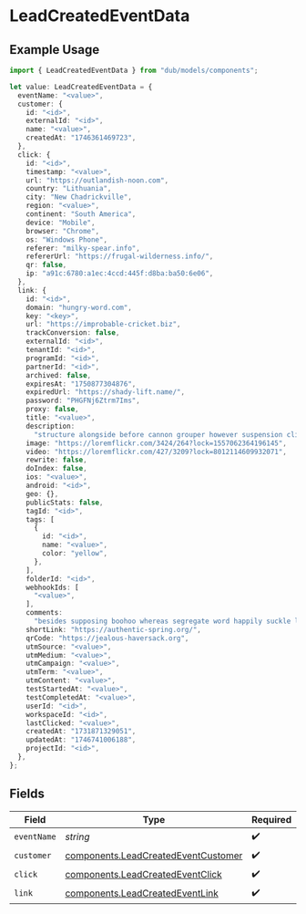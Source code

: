 # LeadCreatedEventData

## Example Usage

```typescript
import { LeadCreatedEventData } from "dub/models/components";

let value: LeadCreatedEventData = {
  eventName: "<value>",
  customer: {
    id: "<id>",
    externalId: "<id>",
    name: "<value>",
    createdAt: "1746361469723",
  },
  click: {
    id: "<id>",
    timestamp: "<value>",
    url: "https://outlandish-noon.com",
    country: "Lithuania",
    city: "New Chadrickville",
    region: "<value>",
    continent: "South America",
    device: "Mobile",
    browser: "Chrome",
    os: "Windows Phone",
    referer: "milky-spear.info",
    refererUrl: "https://frugal-wilderness.info/",
    qr: false,
    ip: "a91c:6780:a1ec:4ccd:445f:d8ba:ba50:6e06",
  },
  link: {
    id: "<id>",
    domain: "hungry-word.com",
    key: "<key>",
    url: "https://improbable-cricket.biz",
    trackConversion: false,
    externalId: "<id>",
    tenantId: "<id>",
    programId: "<id>",
    partnerId: "<id>",
    archived: false,
    expiresAt: "1750877304876",
    expiredUrl: "https://shady-lift.name/",
    password: "PHGFNj6Ztrm7Ims",
    proxy: false,
    title: "<value>",
    description:
      "structure alongside before cannon grouper however suspension climb convection",
    image: "https://loremflickr.com/3424/264?lock=1557062364196145",
    video: "https://loremflickr.com/427/3209?lock=8012114609932071",
    rewrite: false,
    doIndex: false,
    ios: "<value>",
    android: "<id>",
    geo: {},
    publicStats: false,
    tagId: "<id>",
    tags: [
      {
        id: "<id>",
        name: "<value>",
        color: "yellow",
      },
    ],
    folderId: "<id>",
    webhookIds: [
      "<value>",
    ],
    comments:
      "besides supposing boohoo whereas segregate word happily suckle like avalanche",
    shortLink: "https://authentic-spring.org/",
    qrCode: "https://jealous-haversack.org",
    utmSource: "<value>",
    utmMedium: "<value>",
    utmCampaign: "<value>",
    utmTerm: "<value>",
    utmContent: "<value>",
    testStartedAt: "<value>",
    testCompletedAt: "<value>",
    userId: "<id>",
    workspaceId: "<id>",
    lastClicked: "<value>",
    createdAt: "1731871329051",
    updatedAt: "1746741006188",
    projectId: "<id>",
  },
};
```

## Fields

| Field                                                                                      | Type                                                                                       | Required                                                                                   | Description                                                                                |
| ------------------------------------------------------------------------------------------ | ------------------------------------------------------------------------------------------ | ------------------------------------------------------------------------------------------ | ------------------------------------------------------------------------------------------ |
| `eventName`                                                                                | *string*                                                                                   | :heavy_check_mark:                                                                         | N/A                                                                                        |
| `customer`                                                                                 | [components.LeadCreatedEventCustomer](../../models/components/leadcreatedeventcustomer.md) | :heavy_check_mark:                                                                         | N/A                                                                                        |
| `click`                                                                                    | [components.LeadCreatedEventClick](../../models/components/leadcreatedeventclick.md)       | :heavy_check_mark:                                                                         | N/A                                                                                        |
| `link`                                                                                     | [components.LeadCreatedEventLink](../../models/components/leadcreatedeventlink.md)         | :heavy_check_mark:                                                                         | N/A                                                                                        |